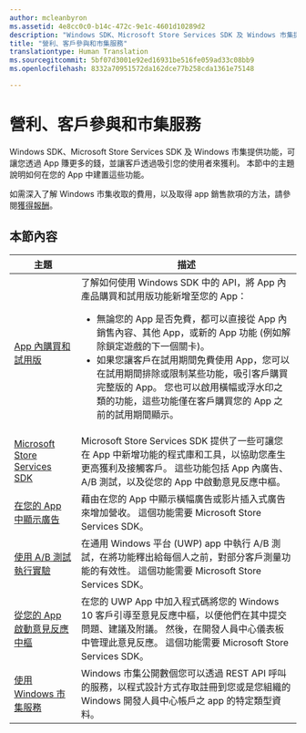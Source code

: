 ```yaml
---
author: mcleanbyron
ms.assetid: 4e8cc0c0-b14c-472c-9e1c-4601d10289d2
description: "Windows SDK、Microsoft Store Services SDK 及 Windows 市集提供許多功能，可讓您透過 App 賺更多的錢，並讓客戶透過吸引您的使用者來獲利。"
title: "營利、客戶參與和市集服務"
translationtype: Human Translation
ms.sourcegitcommit: 5bf07d3001e92ed16931be516fe059ad33c08bb9
ms.openlocfilehash: 8332a70951572da162dce77b258cda1361e75148

---
```


# 營利、客戶參與和市集服務




Windows SDK、Microsoft Store Services SDK 及 Windows 市集提供功能，可讓您透過 App 賺更多的錢，並讓客戶透過吸引您的使用者來獲利。 本節中的主題說明如何在您的 App 中建置這些功能。

如需深入了解 Windows 市集收取的費用，以及取得 app 銷售款項的方法，請參閱[獲得報酬](https://msdn.microsoft.com/library/windows/apps/mt148536)。

## 本節內容


| 主題                                                                                                       | 描述                 |
|-------------------------------------------------------------------------------------------------------------|-----------------------------|
| [App 內購買和試用版](in-app-purchases-and-trials.md)      | 了解如何使用 Windows SDK 中的 API，將 App 內產品購買和試用版功能新增至您的 App： <ul><li>無論您的 App 是否免費，都可以直接從 App 內銷售內容、其他 App，或新的 App 功能 (例如解除鎖定遊戲的下一個關卡)。</li><li>如果您讓客戶在試用期間免費使用 App，您可以在試用期間排除或限制某些功能，吸引客戶購買完整版的 App。 您也可以啟用橫幅或浮水印之類的功能，這些功能僅在客戶購買您的 App 之前的試用期間顯示。</li></ul>  |
| [Microsoft Store Services SDK](microsoft-store-services-sdk.md)      | Microsoft Store Services SDK 提供了一些可讓您在 App 中新增功能的程式庫和工具，以協助您產生更高獲利及接觸客戶。 這些功能包括 App 內廣告、A/B 測試，以及從您的 App 中啟動意見反應中樞。 |
| [在您的 App 中顯示廣告](display-ads-in-your-app.md)      |   藉由在您的 App 中顯示橫幅廣告或影片插入式廣告來增加營收。 這個功能需要 Microsoft Store Services SDK。   |
| [使用 A/B 測試執行實驗](run-app-experiments-with-a-b-testing.md)      |   在通用 Windows 平台 (UWP) app 中執行 A/B 測試，在將功能釋出給每個人之前，對部分客戶測量功能的有效性。 這個功能需要 Microsoft Store Services SDK。  |
| [從您的 App 啟動意見反應中樞](launch-feedback-hub-from-your-app.md)      |   在您的 UWP App 中加入程式碼將您的 Windows 10 客戶引導至意見反應中樞，以便他們在其中提交問題、建議及附議。 然後，在開發人員中心儀表板中管理此意見反應。 這個功能需要 Microsoft Store Services SDK。   |
| [使用 Windows 市集服務](using-windows-store-services.md)                                    | Windows 市集公開數個您可以透過 REST API 呼叫的服務，以程式設計方式存取註冊到您或是您組織的 Windows 開發人員中心帳戶之 app 的特定類型資料。    |



<!--HONumber=Aug16_HO5-->


